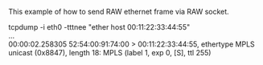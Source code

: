 This example of how to send RAW ethernet frame via RAW socket.<br>

tcpdump -i eth0 -tttnee "ether host 00:11:22:33:44:55"<br>
...<br>
00:00:02.258305 52:54:00:91:74:00 > 00:11:22:33:44:55, ethertype MPLS unicast (0x8847), length 18: MPLS (label 1, exp 0, [S], ttl 255)<br>
